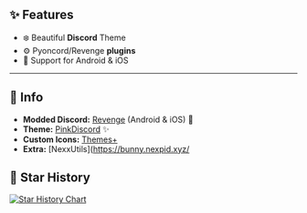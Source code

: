 
## ✨ Features

- ❄️ Beautiful **Discord** Theme
- ⚙️ Pyoncord/Revenge **plugins**
- 📱 Support for Android & iOS

<hr/>

## 🌸  Info

- **Modded Discord:** [Revenge](https://github.com/revenge-mod) (Android & iOS) 📱
- **Theme:** [PinkDiscord](https://raw.githubusercontent.com/axxelet/my-discord-stuff/refs/heads/main/PinkDiscord) ✨
- **Custom Icons:** [Themes+](https://bunny.nexpid.xyz/themes-plus/)
- **Extra:** [NexxUtils](https://bunny.nexpid.xyz/


## 💫 Star History

<a href="https://star-history.com/#ashish0kumar/windots&Date">
 <picture>
   <source media="(prefers-color-scheme: dark)" srcset="https://api.star-history.com/svg?repos=axxelet/my-discord-stuff=Date&theme=dark" />
   <source media="(prefers-color-scheme: light)" srcset="https://api.star-history.com/svg?repos=axxelet/my-discord-stuff&type=Date" />
   <img alt="Star History Chart" src="https://api.star-history.com/svg?repos=axxelet/my-discord-stuff&type=Date" />
 </picture>
</a>
